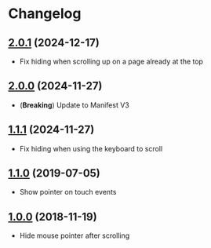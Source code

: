 # Changelog

## [2.0.1](https://github.com/KennethSundqvist/hide-mouse-pointer-browser-extension/compare/v2.0.0...v2.0.1) (2024-12-17)

- Fix hiding when scrolling up on a page already at the top

## [2.0.0](https://github.com/KennethSundqvist/hide-mouse-pointer-browser-extension/compare/v1.1.1...v2.0.0) (2024-11-27)

- (**Breaking**) Update to Manifest V3

## [1.1.1](https://github.com/KennethSundqvist/hide-mouse-pointer-browser-extension/compare/v1.1.0...v1.1.1) (2024-11-27)

- Fix hiding when using the keyboard to scroll

## [1.1.0](https://github.com/KennethSundqvist/hide-mouse-pointer-browser-extension/compare/v1.0.0...v1.1.0) (2019-07-05)

- Show pointer on touch events

<a name="1.0.0"></a>

## [1.0.0](https://github.com/KennethSundqvist/hide-mouse-pointer-browser-extension/commits/v1.0.0) (2018-11-19)

- Hide mouse pointer after scrolling
